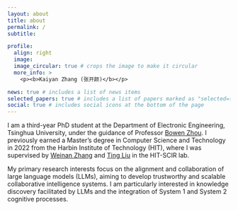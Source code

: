 ```yaml
---
layout: about
title: about
permalink: /
subtitle: 

profile:
  align: right
  image: 
  image_circular: true # crops the image to make it circular
  more_info: >
    <p><b>Kaiyan Zhang (张开颜)</b></p>

news: true # includes a list of news items
selected_papers: true # includes a list of papers marked as "selected={true}"
social: true # includes social icons at the bottom of the page
---
```


I am a third-year PhD student at the Department of Electronic Engineering, Tsinghua University, under the guidance of Professor [Bowen Zhou](http://c3i.ee.tsinghua.edu.cn/author/%E5%91%A8%E4%BC%AF%E6%96%87/). I previously earned a Master’s degree in Computer Science and Technology in 2022 from the Harbin Institute of Technology (HIT), where I was supervised by [Weinan Zhang](http://ir.hit.edu.cn/~wnzhang/) and [Ting Liu](https://scholar.google.com/citations?user=zyMJ1V0AAAAJ&hl=en) in the HIT-SCIR lab.

My primary research interests focus on the alignment and collaboration of large language models (LLMs), aiming to develop trustworthy and scalable collaborative intelligence systems. I am particularly interested in knowledge discovery facilitated by LLMs and the integration of System 1 and System 2 cognitive processes.
